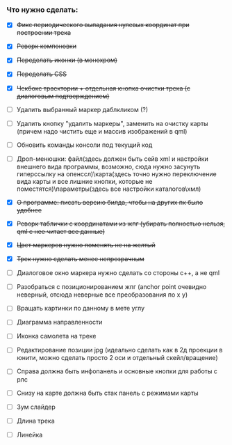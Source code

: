 ### Что нужно сделать:

- [x] ~~Фикс периодического выпадания нулевых координат при построении трека~~

- [x] ~~Реворк компоновки~~

- [x] ~~Переделать иконки (в монохром)~~

- [x] ~~Переделать CSS~~

- [x] ~~Чекбокс траектории + отдельная кнопка очистки трека (с диалоговым подтверждением)~~

- [ ] Удалить выбранный маркер даблкликом (?) <!--гораздо лучше сделать отдельный крестик, дочерний объекту, и показывать его в методе onHover-->

- [ ] Удалить кнопку "удалить маркеры", заменить на очистку карты (причем надо чистить еще и массив изображений в qml)

- [ ] Обновить команды консоли под текущий код

- [ ] Дроп-менюшки: файл(здесь должен быть сейв xml и настройки внешнего вида программы, возможно, сюда нужно засунуть гиперссылку на опенссл)\карта(здесь точно нужно переключение вида карты и все лишние кнопки, которые не поместятся)\параметры(здесь все настройки каталогов\хмл)

- [x] ~~О программе: писать версию билда, чтобы на других пк было удобнее~~

- [x] ~~Реворк таблички с координатами из жпг (убирать полностью нельзя, qml с нее читает все данные)~~

- [x] ~~Цвет маркеров нужно поменять не на желтый~~

- [x] ~~Трек нужно сделать менее непрозрачным~~

- [ ] Диалоговое окно маркера нужно сделать со стороны c++, a не qml

- [ ] Разобраться с позиционированием жпг (anchor point очевидно неверный, отсюда неверные все преобразования по х у)

- [ ] Вращать картинки по данному в мете углу

- [ ] Диаграмма направленности

- [ ] Иконка самолета на треке

- [ ] Редактирование позиции jpg (идеально сделать как в 2д проекции в юнити, можно сделать просто 2 оси и отдельный скейл/вращение)

- [ ] Справа должна быть инфопанель и основные кнопки для работы с рлс

- [ ] Снизу на карте должна быть стак панель с режимами карты

- [ ] Зум слайдер

- [ ] Длина трека

- [ ] Линейка

  





